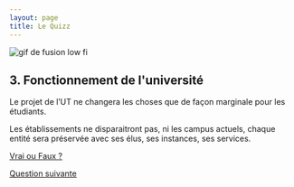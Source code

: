 ```yaml
---
layout: page
title: Le Quizz
---
```


<img src="https://media.giphy.com/media/P4TqKx6NHyLnO/giphy.gif" alt="gif de fusion low fi" />
<section>
<h2>3. Fonctionnement de l'université</h2>

<p>Le projet de l’UT ne changera les choses que de façon marginale pour les étudiants. </p>

<p>Les établissements ne disparaitront pas, ni les campus actuels, chaque entité sera préservée avec ses élus, ses instances, ses services.</p>

<p class="more"><a href="#">Vrai ou Faux ?</a></p>

<div class="details" style="display:none">
FAUX !

<p>Notre Université deviendrait un Collège de l’UT avec encore moins de pouvoir de décision qu’aujourd’hui. 
Le véritable pouvoir serait au niveau du Conseil d’Administration Stratégique de l’Université fusionnée, réduit à 30 membres parmi lesquels seulement 16 seront des élus : 8 Enseignants, 4 BIATSS, 4 étudiants. Il y aurait aussi 13 personnalités extérieures.</p> 

<p>C’est ce conseil qui gèrerait par exemple l’attribution des postes de BIATSS et d’enseignants-chercheurs entre les disciplines du fait de la perte de la personnalité morale et juridique des établissements.</p>
</div>
<a href="../quizz-q4">Question suivante</a>
</section>
	




